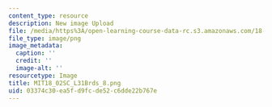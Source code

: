```yaml
---
content_type: resource
description: New image Upload
file: /media/https%3A/open-learning-course-data-rc.s3.amazonaws.com/18-02sc-multivariable-calculus-fall-2010/03374c30ea5fd9fcde52c6dde22b767e_MIT18_02SC_L31Brds_8.png
file_type: image/png
image_metadata:
  caption: ''
  credit: ''
  image-alt: ''
resourcetype: Image
title: MIT18_02SC_L31Brds_8.png
uid: 03374c30-ea5f-d9fc-de52-c6dde22b767e
---
```

